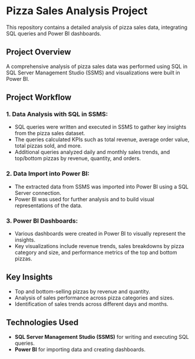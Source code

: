 # Pizza Sales Analysis Project

This repository contains a detailed analysis of pizza sales data, integrating SQL queries and Power BI dashboards.

## Project Overview

A comprehensive analysis of pizza sales data was performed using SQL in SQL Server Management Studio (SSMS) and visualizations were built in Power BI.

## Project Workflow

### 1. Data Analysis with SQL in SSMS:
- SQL queries were written and executed in SSMS to gather key insights from the pizza sales dataset.
- The queries calculated KPIs such as total revenue, average order value, total pizzas sold, and more.
- Additional queries analyzed daily and monthly sales trends, and top/bottom pizzas by revenue, quantity, and orders.

### 2. Data Import into Power BI:
- The extracted data from SSMS was imported into Power BI using a SQL Server connection.
- Power BI was used for further analysis and to build visual representations of the data.

### 3. Power BI Dashboards:
- Various dashboards were created in Power BI to visually represent the insights.
- Key visualizations include revenue trends, sales breakdowns by pizza category and size, and performance metrics of the top and bottom pizzas.

## Key Insights

- Top and bottom-selling pizzas by revenue and quantity.
- Analysis of sales performance across pizza categories and sizes.
- Identification of sales trends across different days and months.

## Technologies Used

- **SQL Server Management Studio (SSMS)** for writing and executing SQL queries.
- **Power BI** for importing data and creating dashboards.

